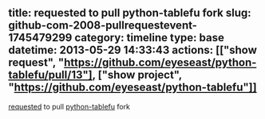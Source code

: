 title: requested to pull python-tablefu fork
slug: github-com-2008-pullrequestevent-1745479299
category: timeline
type: base
datetime: 2013-05-29 14:33:43
actions: [["show request", "https://github.com/eyeseast/python-tablefu/pull/13"], ["show project", "https://github.com/eyeseast/python-tablefu"]]
---
[requested](https://github.com/eyeseast/python-tablefu/pull/13) to pull [python-tablefu](https://github.com/eyeseast/python-tablefu) fork
